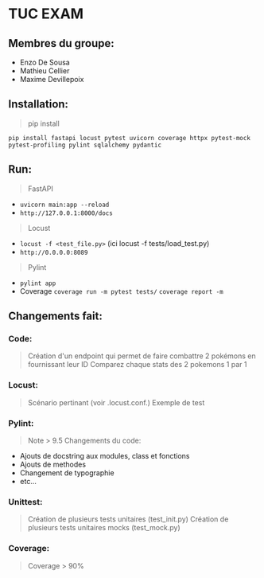 # TUC EXAM

## Membres du groupe:
- Enzo De Sousa
- Mathieu Cellier
- Maxime Devillepoix

## Installation:
> pip install
```
pip install fastapi locust pytest uvicorn coverage httpx pytest-mock pytest-profiling pylint sqlalchemy pydantic
```
## Run:
> FastAPI
 - ```uvicorn main:app --reload```
 - ```http://127.0.0.1:8000/docs```

> Locust
 - ```locust -f <test_file.py>``` (ici locust -f tests/load_test.py)
 - ```http://0.0.0.0:8089```

> Pylint
 - ```pylint app```
 - Coverage 
    ```coverage run -m pytest tests/```
    ```coverage report -m```

## Changements fait:
### Code:
> Création d'un endpoint qui permet de faire combattre 2 pokémons en fournissant leur ID
> Comparez chaque stats des 2 pokemons 1 par 1

### Locust:
> Scénario pertinant (voir .locust.conf.)
> Exemple de test

### Pylint:
> Note > 9.5
> Changements du code:
 - Ajouts de docstring aux modules, class et fonctions
 - Ajouts de methodes
 - Changement de typographie
 - etc...

### Unittest:
> Création de plusieurs tests unitaires (test_init.py)
> Création de plusieurs tests unitaires mocks (test_mock.py)

### Coverage:
> Coverage > 90%